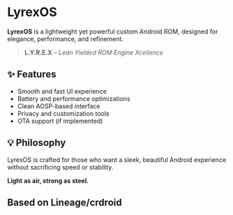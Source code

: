 # LyrexOS

**LyrexOS** is a lightweight yet powerful custom Android ROM, designed for elegance, performance, and refinement.

> **L.Y.R.E.X** – *Lean Yielded ROM Engine Xcellence*

## ✨ Features
- Smooth and fast UI experience
- Battery and performance optimizations
- Clean AOSP-based interface
- Privacy and customization tools
- OTA support (if implemented)

## 💡 Philosophy
LyrexOS is crafted for those who want a sleek, beautiful Android experience without sacrificing speed or stability.

**Light as air, strong as steel.**
## Based on Lineage/crdroid

